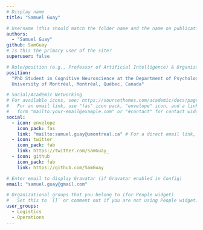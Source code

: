 ```yaml
---
# Display name
title: "Samuel Guay"

# Username (this should match the folder name and the name on publications)
authors:
  - "Samuel Guay"
github: SamGuay
# Is this the primary user of the site?
superuser: false

# Role/position (e.g., Professor of Artificial Intelligence) & Organizations/Affiliations
position:
  "PhD Student in Cognitive Neuroscience at the Department of Psychology,
  University of Montréal, Montréal, Québec, Canada"

# Social/Academic Networking
# For available icons, see: https://sourcethemes.com/academic/docs/page-builder/#icons
#   For an email link, use "fas" icon pack, "envelope" icon, and a link in the
#   form "mailto:your-email@example.com" or "#contact" for contact widget.
social:
  - icon: envelope
    icon_pack: fas
    link: "mailto:samuel.guay@umontreal.ca" # For a direct email link, use "mailto:test@example.org".
  - icon: twitter
    icon_pack: fab
    link: https://twitter.com/SamGuay_
  - icon: github
    icon_pack: fab
    link: https://github.com/SamGuay

# Enter email to display Gravatar (if Gravatar enabled in Config)
email: "samuel.guay@gmail.com"

# Organizational groups that you belong to (for People widget)
#   Set this to `[]` or comment out if you are not using People widget.
user_groups:
  - Logistics
  - Operations
---
```

